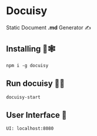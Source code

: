 # Docuisy

Static Document **.md** Generator ✍

## Installing 🦾🕸
```
npm i -g docuisy
```

## Run docuisy 🏃‍♂️
```
docuisy-start
```

## User Interface 🦄
``` language
UI: localhost:8080
```